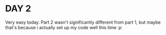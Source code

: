 # DAY 2

Very easy today. Part 2 wasn't significantly different from part 1, but maybe that's because i actually set up my code well this time :p